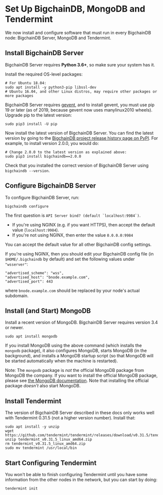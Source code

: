 <!---
Copyright BigchainDB GmbH and BigchainDB contributors
SPDX-License-Identifier: (Apache-2.0 AND CC-BY-4.0)
Code is Apache-2.0 and docs are CC-BY-4.0
--->

# Set Up BigchainDB, MongoDB and Tendermint

We now install and configure software that must run
in every BigchainDB node: BigchainDB Server,
MongoDB and Tendermint.

## Install BigchainDB Server

BigchainDB Server requires **Python 3.6+**, so make sure your system has it.

Install the required OS-level packages:

```
# For Ubuntu 18.04:
sudo apt install -y python3-pip libssl-dev
# Ubuntu 16.04, and other Linux distros, may require other packages or more packages
```

BigchainDB Server requires [gevent](http://www.gevent.org/), and to install gevent, you must use pip 19 or later (as of 2019, because gevent now uses manylinux2010 wheels). Upgrade pip to the latest version:

```
sudo pip3 install -U pip
```

Now install the latest version of BigchainDB Server.
You can find the latest version by going
to the [BigchainDB project release history page on PyPI](https://pypi.org/project/BigchainDB/#history).
For example, to install version 2.0.0, you would do:

```
# Change 2.0.0 to the latest version as explained above:
sudo pip3 install bigchaindb==2.0.0
```

Check that you installed the correct version of BigchainDB Server using `bigchaindb --version`.

## Configure BigchainDB Server

To configure BigchainDB Server, run:

```
bigchaindb configure
```

The first question is ``API Server bind? (default `localhost:9984`)``.

* If you're using NGINX (e.g. if you want HTTPS),
  then accept the default value (`localhost:9984`).
* If you're not using NGINX, then enter the value `0.0.0.0:9984`

You can accept the default value for all other BigchainDB config settings.

If you're using NGINX, then you should edit your BigchainDB config file
(in `$HOME/.bigchaindb` by default) and set the following values
under `"wsserver"`:

```
"advertised_scheme": "wss",
"advertised_host": "bnode.example.com",
"advertised_port": 443
```

where `bnode.example.com` should be replaced by your node's actual subdomain.

## Install (and Start) MongoDB

Install a recent version of MongoDB.
BigchainDB Server requires version 3.4 or newer.

```
sudo apt install mongodb
```

If you install MongoDB using the above command (which installs the `mongodb` package),
it also configures MongoDB, starts MongoDB (in the background),
and installs a MongoDB startup script
(so that MongoDB will be started automatically when the machine is restarted).

Note: The `mongodb` package is _not_ the official MongoDB package
from MongoDB the company. If you want to install the official MongoDB package,
please see
[the MongoDB documentation](https://docs.mongodb.com/manual/installation/).
Note that installing the official package _doesn't_ also start MongoDB.

## Install Tendermint

The version of BigchainDB Server described in these docs only works well
with Tendermint 0.31.5 (not a higher version number). Install that:

```
sudo apt install -y unzip
wget https://github.com/tendermint/tendermint/releases/download/v0.31.5/tendermint_v0.31.5_linux_amd64.zip
unzip tendermint_v0.31.5_linux_amd64.zip
rm tendermint_v0.31.5_linux_amd64.zip
sudo mv tendermint /usr/local/bin
```

## Start Configuring Tendermint

You won't be able to finish configuring Tendermint until you have some information
from the other nodes in the network, but you can start by doing:

```
tendermint init
```
